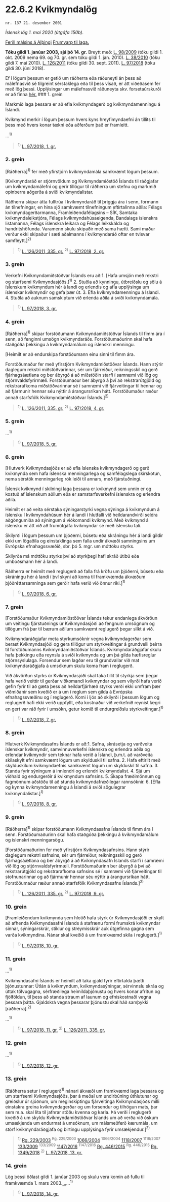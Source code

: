 # 22.6.2 Kvikmyndalög

`nr. 137 21. desember 2001`

_Íslensk lög 1. maí 2020 (útgáfa 150b)._

[Ferill málsins á Alþingi](https://www.althingi.is/thingstorf/thingmalalistar-eftir-thingum/ferill/?ltg=127&mnr=227)
[Frumvarp til laga.](https://www.althingi.is/altext/127/s/0253.html)

**Tóku gildi 1. janúar 2003, sjá þó 14. gr.**
Breytt með:
[L. 98/2009](https://althingi.is/altext/stjt/2009.098.html) (tóku gildi 1. okt. 2009 nema 69. og 70. gr. sem tóku gildi 1. jan. 2010).
[L. 38/2010](https://althingi.is/altext/stjt/2010.038.html) (tóku gildi 7. maí 2010).
[L. 126/2011](https://althingi.is/altext/stjt/2011.126.html) (tóku gildi 30. sept. 2011).
[L. 97/2018](https://althingi.is/altext/stjt/2018.097.html) (tóku gildi 30. júní 2018).

Ef í lögum þessum er getið um ráðherra eða ráðuneyti án þess að málefnasvið sé tilgreint sérstaklega eða til þess vísað, er átt viðeðasem fer með lög þessi. Upplýsingar um málefnasvið ráðuneyta skv. forsetaúrskurði er að finna [hér.](2018119.md) ### 1. grein

Markmið laga þessara er að efla kvikmyndagerð og kvikmyndamenningu á Íslandi.

Kvikmynd merkir í lögum þessum hvers kyns hreyfimyndaefni án tillits til þess með hvers konar tækni eða aðferðum það er framleitt.

…<sup>1)</sup> 

> <sup>1)</sup> [L. 97/2018, 1. gr.](https://althingi.is/altext/stjt/2018.097.html)

### 2. grein

[Ráðherra]<sup>1)</sup> fer með yfirstjórn kvikmyndamála samkvæmt lögum þessum.

[Kvikmyndaráð er stjórnvöldum og Kvikmyndamiðstöð Íslands til ráðgjafar um kvikmyndamálefni og gerir tillögur til ráðherra um stefnu og markmið opinberra aðgerða á sviði kvikmyndalistar.

Ráðherra skipar átta fulltrúa í kvikmyndaráð til þriggja ára í senn, formann án tilnefningar, en hina sjö samkvæmt tilnefningum eftirtalinna aðila: Félags kvikmyndagerðarmanna, Framleiðendafélagsins – SÍK, Samtaka kvikmyndaleikstjóra, Félags kvikmyndahúsaeigenda, Bandalags íslenskra listamanna, Félags íslenskra leikara og Félags leikskálda og handritshöfunda. Varamenn skulu skipaðir með sama hætti. Sami maður verður ekki skipaður í sæti aðalmanns í kvikmyndaráð oftar en tvisvar samfleytt.]<sup>2)</sup> 

> <sup>1)</sup> [L. 126/2011, 335. gr.](https://althingi.is/altext/stjt/2011.126.html) <sup>2)</sup> [L. 97/2018, 2. gr.](https://althingi.is/altext/stjt/2018.097.html)

### 3. grein

Verkefni Kvikmyndamiðstöðvar Íslands eru að:1. [Hafa umsjón með rekstri og starfsemi Kvikmyndasjóðs.]<sup>1)</sup> 
2. Stuðla að kynningu, útbreiðslu og sölu á íslenskum kvikmyndum hér á landi og erlendis og afla upplýsinga um íslenskar kvikmyndir og gefa þær út.
3. Efla kvikmyndamenningu á Íslandi.
4. Stuðla að auknum samskiptum við erlenda aðila á sviði kvikmyndamála.

> <sup>1)</sup> [L. 97/2018, 3. gr.](https://althingi.is/altext/stjt/2018.097.html)

### 4. grein

[Ráðherra]<sup>1)</sup> skipar forstöðumann Kvikmyndamiðstöðvar Íslands til fimm ára í senn, að fenginni umsögn kvikmyndaráðs. Forstöðumaðurinn skal hafa staðgóða þekkingu á kvikmyndamálum og íslenskri menningu.

[Heimilt er að endurskipa forstöðumann einu sinni til fimm ára.

Forstöðumaður fer með yfirstjórn Kvikmyndamiðstöðvar Íslands. Hann stýrir daglegum rekstri miðstöðvarinnar, sér um fjárreiður, reikningsskil og gerð fjárhagsáætlana og ber ábyrgð á að miðstöðin starfi í samræmi við lög og stjórnvaldsfyrirmæli. Forstöðumaður ber ábyrgð á því að rekstrarútgjöld og rekstrarafkoma miðstöðvarinnar sé í samræmi við fjárveitingar til hennar og að fjármunir hennar séu nýttir á árangursríkan hátt. Forstöðumaður ræður annað starfsfólk Kvikmyndamiðstöðvar Íslands.]<sup>2)</sup> 

> <sup>1)</sup> [L. 126/2011, 335. gr.](https://althingi.is/altext/stjt/2011.126.html) <sup>2)</sup> [L. 97/2018, 4. gr.](https://althingi.is/altext/stjt/2018.097.html)

### 5. grein

…<sup>1)</sup> 

> <sup>1)</sup> [L. 97/2018, 5. gr.](https://althingi.is/altext/stjt/2018.097.html)

### 6. grein

[Hlutverk Kvikmyndasjóðs er að efla íslenska kvikmyndagerð og gerð kvikmynda sem hafa íslenska menningarlega og samfélagslega skírskotun, nema sérstök menningarleg rök leiði til annars, með fjárstuðningi.

Íslensk kvikmynd í skilningi laga þessara er kvikmynd sem unnin er og kostuð af íslenskum aðilum eða er samstarfsverkefni íslenskra og erlendra aðila.

Heimilt er að veita sérstaka sýningarstyrki vegna sýninga á kvikmyndum á íslensku í kvikmyndahúsum hér á landi í hlutfalli við heildarandvirði seldra aðgöngumiða að sýningum á viðkomandi kvikmynd. Með kvikmynd á íslensku er átt við að frumútgáfa kvikmyndar sé með íslensku tali.

Skilyrði í lögum þessum um þjóðerni, búsetu eða skráningu hér á landi gildir ekki um lögaðila og einstaklinga sem falla undir ákvæði samningsins um Evrópska efnahagssvæðið, sbr. þó 5. mgr. um móttöku styrks.

Skilyrða má móttöku styrks því að styrkþegi hafi skráð útibú eða umboðsmann hér á landi.

Ráðherra er heimilt með reglugerð að falla frá kröfu um þjóðerni, búsetu eða skráningu hér á landi í því skyni að koma til framkvæmda ákvæðum þjóðréttarsamninga sem gerðir hafa verið við önnur ríki.]<sup>1)</sup> 

> <sup>1)</sup> [L. 97/2018, 6. gr.](https://althingi.is/altext/stjt/2018.097.html)

### 7. grein

[Forstöðumaður Kvikmyndamiðstöðvar Íslands tekur endanlega ákvörðun um veitingu fjárstuðnings úr Kvikmyndasjóði að fengnum umsögnum og tillögum frá þar til bærum aðilum samkvæmt reglugerð þegar slíkt á við.

Kvikmyndaráðgjafar meta styrkumsóknir vegna kvikmyndagerðar sem berast Kvikmyndasjóði og gera tillögur um styrkveitingar á grundvelli þeirra til forstöðumanns Kvikmyndamiðstöðvar Íslands. Kvikmyndaráðgjafar skulu hafa þekkingu eða reynslu á sviði kvikmynda og um þá gilda hæfisreglur stjórnsýslulaga. Forsendur sem lagðar eru til grundvallar við mat kvikmyndaráðgjafa á umsóknum skulu koma fram í reglugerð.

Við ákvörðun styrks úr Kvikmyndasjóði skal taka tillit til styrkja sem þegar hafa verið veittir til gerðar viðkomandi kvikmyndar og sem vilyrði hafa verið gefin fyrir til að gæta þess að heildarfjárhæð styrks verði ekki umfram þær viðmiðanir sem kveðið er á um í reglum sem gilda á Evrópska efnahagssvæðinu og í reglugerð. Komi í ljós að skilyrði í þessum lögum og reglugerð hafi ekki verið uppfyllt, eða kostnaður við verkefnið reynist lægri en gert var ráð fyrir í umsókn, getur komið til endurgreiðslu styrkveitingar.]<sup>1)</sup> 

> <sup>1)</sup> [L. 97/2018, 7. gr.](https://althingi.is/altext/stjt/2018.097.html)

### 8. grein

Hlutverk Kvikmyndasafns Íslands er að:1. Safna, skrásetja og varðveita íslenskar kvikmyndir, samvinnuverkefni íslenskra og erlendra aðila og erlendar kvikmyndir sem teknar hafa verið á Íslandi, þ.m.t. að varðveita skilaskylt efni samkvæmt lögum um skylduskil til safna.
2. Hafa eftirlit með skylduskilum kvikmyndaefnis samkvæmt lögum um skylduskil til safna.
3. Standa fyrir sýningum á innlendri og erlendri kvikmyndalist.
4. Sjá um viðhald og endurgerðir á kvikmyndum safnsins.
5. Skapa fræðimönnum og fagmönnum aðstöðu til að stunda kvikmyndafræðilegar rannsóknir.
6. [Efla og kynna kvikmyndamenningu á Íslandi á sviði sögulegrar kvikmyndalistar.]<sup>1)</sup> 

> <sup>1)</sup> [L. 97/2018, 8. gr.](https://althingi.is/altext/stjt/2018.097.html)

### 9. grein

[Ráðherra]<sup>1)</sup> skipar forstöðumann Kvikmyndasafns Íslands til fimm ára í senn. Forstöðumaðurinn skal hafa staðgóða þekkingu á kvikmyndamálum og íslenskri menningarsögu.

[Forstöðumaðurinn fer með yfirstjórn Kvikmyndasafnsins. Hann stýrir daglegum rekstri safnsins, sér um fjárreiður, reikningsskil og gerð fjárhagsáætlana og ber ábyrgð á að Kvikmyndasafn Íslands starfi í samræmi við lög og stjórnvaldsfyrirmæli. Forstöðumaðurinn ber ábyrgð á því að rekstrarútgjöld og rekstrarafkoma safnsins sé í samræmi við fjárveitingar til stofnunarinnar og að fjármunir hennar séu nýttir á árangursríkan hátt. Forstöðumaður ræður annað starfsfólk Kvikmyndasafns Íslands.]<sup>2)</sup> 

> <sup>1)</sup> [L. 126/2011, 335. gr.](https://althingi.is/altext/stjt/2011.126.html) <sup>2)</sup> [L. 97/2018, 9. gr.](https://althingi.is/altext/stjt/2018.097.html)

### 10. grein

[Framleiðendum kvikmynda sem hlotið hafa styrk úr Kvikmyndasjóði er skylt að afhenda Kvikmyndasafni Íslands á stafrænu formi frumskrá kvikmyndar sinnar, sýningarskrár, stiklur og streymisskrár auk útgefinna gagna sem varða kvikmyndina. Nánar skal kveðið á um framkvæmd skila í reglugerð.]<sup>1)</sup> 

> <sup>1)</sup> [L. 97/2018, 10. gr.](https://althingi.is/altext/stjt/2018.097.html)

### 11. grein

…<sup>1)</sup> 

Kvikmyndasafni Íslands er heimilt að taka gjald fyrir eftirtalda þætti þjónustunnar: Útlán á kvikmyndum, kvikmyndasýningar, sérvinnslu skráa og úttak tölvugagna, sérfræðilega heimildaþjónustu og hvers konar afritun og fjölföldun, til þess að standa straum af launum og efniskostnaði vegna þessara þátta. Gjaldskrá vegna þessarar þjónustu skal háð samþykki [ráðherra].<sup>2)</sup> 

…<sup>1)</sup> 

> <sup>1)</sup> [L. 97/2018, 11. gr.](https://althingi.is/altext/stjt/2018.097.html) <sup>2)</sup> [L. 126/2011, 335. gr.](https://althingi.is/altext/stjt/2011.126.html)

### 12. grein

…<sup>1)</sup> 

> <sup>1)</sup> [L. 97/2018, 12. gr.](https://althingi.is/altext/stjt/2018.097.html)

### 13. grein

[Ráðherra setur í reglugerð<sup>1)</sup> nánari ákvæði um framkvæmd laga þessara og um starfsemi Kvikmyndasjóðs, þar á meðal um undirbúning úthlutunar og greiðslur úr sjóðnum, um meginskiptingu fjárveitinga Kvikmyndasjóðs milli einstakra greina kvikmyndagerðar og um forsendur og tilhögun mats, þar sem m.a. skal líta til jafnrar stöðu kvenna og karla. Þá verði í reglugerð kveðið á um skyldu Kvikmyndamiðstöðvar Íslands um að verða við óskum umsækjenda um endurmat á umsóknum, um málsmeðferð kærumála, um störf kvikmyndaráðgjafa og birtingu upplýsinga fyrir umsækjendur.]<sup>2)</sup> 

> <sup>1)</sup> [Rg. 229/2003](https://althingi.ishttps://www.reglugerd.is/reglugerdir/allar/nr/229-2003) <sup>Rg. 229/2003</sup> [1066/2004](https://althingi.ishttps://www.reglugerd.is/reglugerdir/allar/nr/1066-2004) <sup>1066/2004</sup> [1118/2007](https://althingi.ishttps://www.reglugerd.is/reglugerdir/allar/nr/1118-2007) <sup>1118/2007</sup> [133/2009](https://althingi.ishttps://www.reglugerd.is/reglugerdir/allar/nr/133-2009) <sup>133/2009</sup> [1147/2016](https://althingi.ishttps://www.reglugerd.is/reglugerdir/allar/nr/1147-2016) <sup>1147/2016</sup> [Rg. 446/2015](https://althingi.ishttps://www.reglugerd.is/reglugerdir/allar/nr/446-2015) <sup>Rg. 446/2015</sup> [Rg. 1349/2018](https://althingi.ishttps://www.reglugerd.is/reglugerdir/allar/nr/1349-2018) <sup>2)</sup> [L. 97/2018, 13. gr.](https://althingi.is/altext/stjt/2018.097.html)

### 14. grein

Lög þessi öðlast gildi 1. janúar 2003 og skulu vera komin að fullu til framkvæmda 1. mars 2003.[…](https://www.althingi.is/lagasafn/leidbeiningar/)…<sup>1)</sup> 

> <sup>1)</sup> [L. 97/2018, 14. gr.](https://althingi.is/altext/stjt/2018.097.html)
